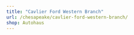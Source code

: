 ```yaml
---
title: "Cavlier Ford Western Branch"
url: /chesapeake/cavlier-ford-western-branch/
shop: Autohaus
---
```

